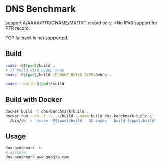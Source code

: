 # DNS Benchmark

support A/AAAA/PTR/CNAME/MX/TXT record only.
*No IPv6 support for PTR record.

TCP fallback is not supported.

## Build

```sh
cmake -B$(pwd)/build .
# if build with DEBUG mode
cmake -B$(pwd)/build -DCMAKE_BUILD_TYPE=Debug .

cmake --build $(pwd)/build
```

## Build with Docker

```sh
docker build -t dns-benchmark-build .
docker run --rm -t -v .:/build --name build dns-benchmark-build \
  /bin/sh -c 'cmake -B$(pwd)/build . && cmake --build $(pwd)/build'
```

## Usage

```sh
dns-benchmark -h
# example
dns-benchmark www.google.com
```